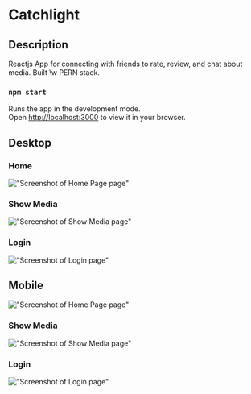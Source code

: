# Catchlight

## Description

Reactjs App for connecting with friends to rate, review, and chat about media. Built \w PERN stack.

### `npm start`

Runs the app in the development mode.\
Open [http://localhost:3000](http://localhost:3000) to view it in your browser.

## Desktop

### Home
!["Screenshot of Home Page page"](https://github.com/marcschul/catchlight/blob/master/docs/homePage-720.png?raw=true)
### Show Media
!["Screenshot of Show Media page"](https://github.com/marcschul/catchlight/blob/master/docs/showMedia-720.png?raw=true)
### Login
!["Screenshot of Login page"](https://github.com/marcschul/catchlight/blob/master/docs/login-720.png?raw=true)

## Mobile
!["Screenshot of Home Page page"](https://github.com/marcschul/catchlight/blob/master/docs/homePage-mobile.png?raw=true)
### Show Media
!["Screenshot of Show Media page"](https://github.com/marcschul/catchlight/blob/master/docs/showMedia-mobile.png?raw=true)
### Login
!["Screenshot of Login page"](https://github.com/marcschul/catchlight/blob/master/docs/login-mobile.png?raw=true)